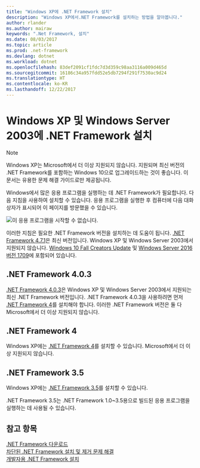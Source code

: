 ```yaml
---
title: "Windows XP에 .NET Framework 설치"
description: "Windows XP에서.NET Framework를 설치하는 방법을 알아봅니다."
author: rlander
ms.author: mairaw
keywords: ".Net Framework, 설치"
ms.date: 08/03/2017
ms.topic: article
ms.prod: .net-framework
ms.devlang: dotnet
ms.workload: dotnet
ms.openlocfilehash: 83def2091cf1fdc7d3d359c98aa3116a009d465d
ms.sourcegitcommit: 16186c34a957fdd52e5db7294f291f7530ac9d24
ms.translationtype: HT
ms.contentlocale: ko-KR
ms.lasthandoff: 12/22/2017
---
```

# <a name="install-the-net-framework-on-windows-xp-and-windows-server-2003"></a>Windows XP 및 Windows Server 2003에 .NET Framework 설치

> [!NOTE]
> Windows XP는 Microsoft에서 더 이상 지원되지 않습니다. 지원되며 최신 버전의 .NET Framework를 포함하는 Windows 10으로 업그레이드하는 것이 좋습니다. 이 문서는 유용한 문제 해결 가이드로만 제공됩니다.

Windows에서 많은 응용 프로그램을 실행하는 데 .NET Framework가 필요합니다. 다음 지침을 사용하여 설치할 수 있습니다. 응용 프로그램을 실행한 후 컴퓨터에 다음 대화 상자가 표시되어 이 페이지를 방문했을 수 있습니다.

![이 응용 프로그램을 시작할 수 없습니다.](./media/this-application-could-not-be-started.png)

이러한 지침은 필요한 .NET Framework 버전을 설치하는 데 도움이 됩니다. [.NET Framework 4.7.1](https://www.microsoft.com/en-us/download/details.aspx?id=56115&desc=dotnet47)은 최신 버전입니다. Windows XP 및 Windows Server 2003에서 지원되지 않습니다. [Windows 10 Fall Creators Update](https://www.microsoft.com/software-download/windows10) 및 [Windows Server 2016 버전 1709](https://docs.microsoft.com/windows-server/get-started/get-started-with-1709)에 포함되어 있습니다.

## <a name="net-framework-403"></a>.NET Framework 4.0.3

[.NET Framework 4.0.3](http://go.microsoft.com/fwlink/?LinkID=213834)은 Windows XP 및 Windows Server 2003에서 지원되는 최신 .NET Framework 버전입니다. .NET Framework 4.0.3을 사용하려면 먼저 [.NET Framework 4](http://go.microsoft.com/fwlink/?LinkID=213834)를 설치해야 합니다. 이러한 .NET Framework 버전은 둘 다 Microsoft에서 더 이상 지원되지 않습니다.

## <a name="net-framework-4"></a>.NET Framework 4

Windows XP에는 [.NET Framework 4](http://go.microsoft.com/fwlink/?LinkID=213834&dotnetdocs)를 설치할 수 있습니다. Microsoft에서 더 이상 지원되지 않습니다.

## <a name="net-framework-35"></a>.NET Framework 3.5

Windows XP에는 [.NET Framework 3.5](http://go.microsoft.com/fwlink/?LinkID=213834&dotnetdocs)를 설치할 수 있습니다.

.NET Framework 3.5는 .NET Framework 1.0~3.5용으로 빌드된 응용 프로그램을 실행하는 데 사용될 수 있습니다.

## <a name="see-also"></a>참고 항목

[.NET Framework 다운로드](https://www.microsoft.com/net/download/framework?utm_source=ms-docs&utm_medium=referral)   
[차단된 .NET Framework 설치 및 제거 문제 해결](troubleshoot-blocked-installations-and-uninstallations.md)   
[개발자용 .NET Framework 설치](guide-for-developers.md)

